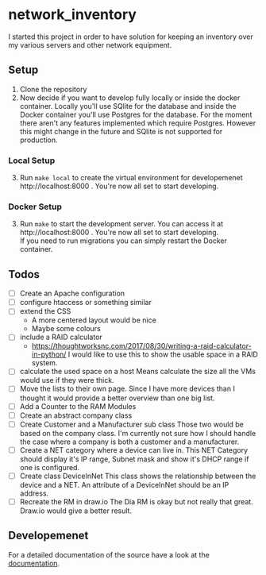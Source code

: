 # network_inventory

I started this project in order to have solution for keeping an
inventory over my various servers and other network equipment.

## Setup

1. Clone the repository
2. Now decide if you want to develop fully locally or inside the docker
   container. Locally you'll use SQlite for the database and inside the Docker
   container you'll use Postgres for the database. For the moment there aren't
   any features implemented which require Postgres. However this might change
   in the future and SQlite is not supported for production.

### Local Setup
3. Run `make local` to create the virtual environment for developemenet
   http://localhost:8000 . You're now all set to start developing.

### Docker Setup
3. Run `make` to start the development server. You can access it
   at   http://localhost:8000 . You're now all set to start developing. \
   If you need to run migrations you can simply restart the Docker container.

## Todos
- [ ] Create an Apache configuration
- [ ] configure htaccess or something similar
- [ ] extend the CSS
    - A more centered layout would be nice
    - Maybe some colours
- [ ] include a RAID calculator
    - <https://thoughtworksnc.com/2017/08/30/writing-a-raid-calculator-in-python/>
      I would like to use this to show the usable space in a RAID system.
- [ ] calculate the used space on a host
    Means calculate the size all the VMs would use if they were thick.
- [ ] Move the lists to their own page. Since I have more devices than I thought it would provide a better
    overview than one big list.
- [ ] Add a Counter to the RAM Modules
- [ ] Create an abstract company class
- [ ] Create Customer and a Manufacturer sub class
    Those two would be based on the company class. I'm currently not sure
    how I should handle the case where a company is both a customer and a
    manufacturer.
- [ ] Create a NET category where a device can live in.
    This NET Category should display it's IP range, Subnet mask and show
    it's DHCP range if one is configured.
- [ ] Create class DeviceInNet
    This class shows the relationship between the device and a NET. An
    attribute of a DeviceInNet should be an IP address.
- [ ] Recreate the RM in draw.io
    The Dia RM is okay but not really that great. Draw.io would give a
    better result.

## Developemenet

For a detailed documentation of the source have a look at the
[documentation](https://git.2li.ch/Nebucatnetzer/network_inventory/src/branch/master/docs/docs.org).